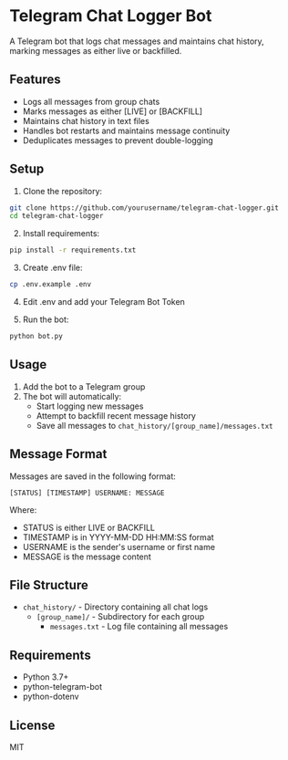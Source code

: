 # Telegram Chat Logger Bot

A Telegram bot that logs chat messages and maintains chat history, marking messages as either live or backfilled.

## Features

- Logs all messages from group chats
- Marks messages as either [LIVE] or [BACKFILL]
- Maintains chat history in text files
- Handles bot restarts and maintains message continuity
- Deduplicates messages to prevent double-logging

## Setup

1. Clone the repository:
```bash
git clone https://github.com/yourusername/telegram-chat-logger.git
cd telegram-chat-logger
```

2. Install requirements:
```bash
pip install -r requirements.txt
```

3. Create .env file:
```bash
cp .env.example .env
```

4. Edit .env and add your Telegram Bot Token

5. Run the bot:
```bash
python bot.py
```

## Usage

1. Add the bot to a Telegram group
2. The bot will automatically:
   - Start logging new messages
   - Attempt to backfill recent message history
   - Save all messages to `chat_history/[group_name]/messages.txt`

## Message Format

Messages are saved in the following format:
```
[STATUS] [TIMESTAMP] USERNAME: MESSAGE
```

Where:
- STATUS is either LIVE or BACKFILL
- TIMESTAMP is in YYYY-MM-DD HH:MM:SS format
- USERNAME is the sender's username or first name
- MESSAGE is the message content

## File Structure

- `chat_history/` - Directory containing all chat logs
  - `[group_name]/` - Subdirectory for each group
    - `messages.txt` - Log file containing all messages

## Requirements

- Python 3.7+
- python-telegram-bot
- python-dotenv

## License

MIT